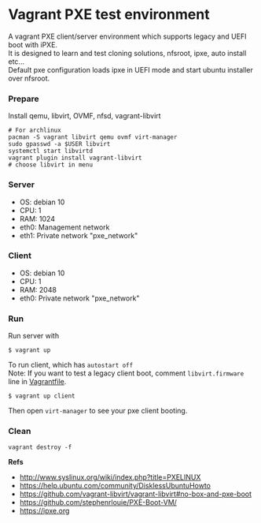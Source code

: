 # Vagrant PXE test environment

A vagrant PXE client/server environment which supports legacy and UEFI boot with iPXE.  
It is designed to learn and test cloning solutions, nfsroot, ipxe, auto install etc...  
Default pxe configuration loads ipxe in UEFI mode and start ubuntu installer over nfsroot.  

### Prepare

Install qemu, libvirt, OVMF, nfsd, vagrant-libvirt
```
# For archlinux
pacman -S vagrant libvirt qemu ovmf virt-manager
sudo gpasswd -a $USER libvirt
systemctl start libvirtd
vagrant plugin install vagrant-libvirt
# choose libvirt in menu
```

### Server

- OS: debian 10  
- CPU: 1  
- RAM: 1024  
- eth0: Management network  
- eth1: Private network "pxe_network"  

### Client

- OS: debian 10  
- CPU: 1  
- RAM: 2048  
- eth0: Private network "pxe_network"  

### Run

Run server with
```
$ vagrant up
```

To run client, which has ``autostart off``  
Note: If you want to test a legacy client boot, comment ``libvirt.firmware`` line in [Vagrantfile](Vagrantfile).
```
$ vagrant up client
```
Then open ``virt-manager`` to see your pxe client booting.

### Clean
```
vagrant destroy -f
```

**Refs**

- http://www.syslinux.org/wiki/index.php?title=PXELINUX
- https://help.ubuntu.com/community/DisklessUbuntuHowto
- https://github.com/vagrant-libvirt/vagrant-libvirt#no-box-and-pxe-boot
- https://github.com/stephenrlouie/PXE-Boot-VM/  
- https://ipxe.org
